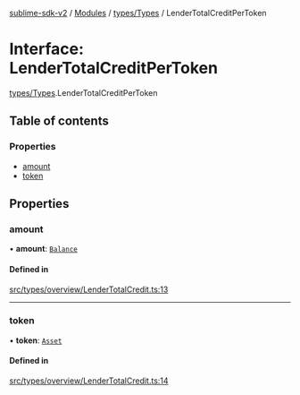 [sublime-sdk-v2](../README.md) / [Modules](../modules.md) / [types/Types](../modules/types_Types.md) / LenderTotalCreditPerToken

# Interface: LenderTotalCreditPerToken

[types/Types](../modules/types_Types.md).LenderTotalCreditPerToken

## Table of contents

### Properties

- [amount](types_Types.LenderTotalCreditPerToken.md#amount)
- [token](types_Types.LenderTotalCreditPerToken.md#token)

## Properties

### amount

• **amount**: [`Balance`](types_Types.Balance.md)

#### Defined in

[src/types/overview/LenderTotalCredit.ts:13](https://github.com/sublime-finance/sublime-sdk/blob/cbfce7e/src/types/overview/LenderTotalCredit.ts#L13)

___

### token

• **token**: [`Asset`](types_Types.Asset.md)

#### Defined in

[src/types/overview/LenderTotalCredit.ts:14](https://github.com/sublime-finance/sublime-sdk/blob/cbfce7e/src/types/overview/LenderTotalCredit.ts#L14)
